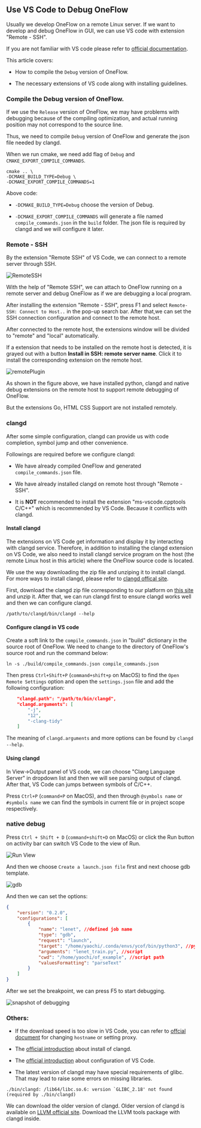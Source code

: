 ## Use VS Code to Debug OneFlow

Usually we develop OneFlow on a remote Linux server. If we want to develop and debug OneFlow in GUI, we can use VS code with extension "Remote - SSH".

If you are not familiar with VS code please refer to [official documentation](https://code.visualstudio.com/docs).

This article covers:

* How to compile the `Debug` version of OneFlow.

* The necessary extensions of VS code along with installing guidelines.

### Compile the Debug version of OneFlow.

If we use the `Release` version of OneFlow, we may have problems with debugging because of the compiling optimization, and actual running position may not correspond to the source line.

Thus, we need to compile `Debug` version of OneFlow and generate the json file needed by clangd.

When we run cmake, we need add flag of `Debug` and `CMAKE_EXPORT_COMPILE_COMMANDS`.

```shell
cmake .. \
-DCMAKE_BUILD_TYPE=Debug \
-DCMAKE_EXPORT_COMPILE_COMMANDS=1
```
Above code:

* `-DCMAKE_BUILD_TYPE=Debug` choose the version of Debug.

* `-DCMAKE_EXPORT_COMPILE_COMMANDS` will generate a file named `compile_commands.json` in the `build` folder. The json file is required by clangd and we will configure it later.

### Remote - SSH
By the extension "Remote SSH" of VS Code, we can connect to a remote server through SSH.

![RemoteSSH](imgs/plugin-remote-ssh.png)

With the help of "Remote SSH", we can attach to OneFlow running on a remote server and debug OneFlow as if we are debugging a local program.

After installing the extension "Remote - SSH", press F1 and select `Remote-SSH: Connect to Host..` in the pop-up search bar. After that,we can set the SSH connection configuration and connect to the remote host.

After connected to the remote host, the extensions window will be divided to "remote" and "local" automatically.

If a extension that needs to be installed on the remote host is detected, it is grayed out with a button **Install in SSH: remote server name**. Click it to install the corresponding extension on the remote host.

![remotePlugin](imgs/plugin-remote-ssh-install.png)

As shown in the figure above, we have installed python, clangd and native debug extensions on the remote host to support remote debugging of OneFlow.

But the extensions Go, HTML CSS Support are not installed remotely.


### clangd
After some simple configuration, clangd can provide us with code completion, symbol jump and other convenience.

Followings are required before we configure clangd:

* We have already compiled OneFlow and generated `compile_commands.json` file.

* We have already installed clangd on remote host through "Remote - SSH".

* It is **NOT** recommended to install the extension "ms-vscode.cpptools C/C++" which is recommended by VS Code. Because it conflicts with clangd.

#### Install clangd
The extensions on VS Code get information and display it by interacting with clangd service. Therefore, in addition to installing the clangd extension on VS Code, we also need to install clangd service program on the host (the remote Linux host in this article) where the OneFlow source code is located.

We use the way downloading the zip file and unziping it to install clangd. For more ways to install clangd, please refer to [clangd offical site](https://clangd.llvm.org/installation.html).

First, download the clangd zip file corresponding to our platform on [this site](https://github.com/clangd/clangd/releases/) and unzip it. After that, we can run clangd first to ensure clangd works well and then we can configure clangd.

```shell
/path/to/clangd/bin/clangd --help
```

#### Configure clangd in VS code

Create a soft link to the `compile_commands.json` in "build" dictionary in the source root of OneFlow. We need to change to the directory of OneFlow's source root and run the command below:

```shell
ln -s ./build/compile_commands.json compile_commands.json
```

Then press `Ctrl+Shift+P` (`command+shift+p` on MacOS) to find the `Open Remote Settings` option and open the `settings.json` file and add the following configuration:

```json
    "clangd.path": "/path/to/bin/clangd",
    "clangd.arguments": [
        "-j",
        "12",
        "-clang-tidy"
    ]
```
The meaning of `clangd.arguments` and more options can be found by `clangd --help`.

#### Using clangd
In View->Output panel of VS code, we can choose "Clang Language Server" in dropdown list and then we will see parsing output of clangd. After that, VS Code can jumps between symbols of C/C++.

Press `Ctrl+P` (`command+P` on MacOS), and then through `@symbols name` or `#symbols name` we can find the symbols in current file or in project scope respectively.

### native debug
Press `Ctrl + Shift + D` (`command+shift+D` on MacOS)  or click the Run button on activity bar can switch VS Code to the view of Run.

![Run View](imgs/run-view.png)

And then we choose `Create a launch.json file` first and next choose gdb template.

![gdb](imgs/gdb-select.png)

And then we can set the options:
```json
{
    "version": "0.2.0",
    "configurations": [
        {
            "name": "lenet", //defined job name
            "type": "gdb",
            "request": "launch",
            "target": "/home/yaochi/.conda/envs/ycof/bin/python3", //python path
            "arguments": "lenet_train.py", //script
            "cwd": "/home/yaochi/of_example", //script path
            "valuesFormatting": "parseText"
        }
    ]
}
```

After we set the breakpoint, we can press F5 to start debugging.

![snapshot of debugging](imgs/debug_snapshot.png)

### Others:

* If the download speed is too slow in VS Code, you can refer to [offcial document](https://code.visualstudio.com/docs/setup/network) for changing `hostname` or setting proxy.

* The [official introduction](https://clang.llvm.org/extra/clangd/Installation.html) about install of clangd.

* The [official introduction](https://code.visualstudio.com/docs/editor/debugging) about configuration of VS Code.

* The latest version of clangd may have special requirements of glibc. That may lead to raise some errors on missing libraries.

```shell
./bin/clangd: /lib64/libc.so.6: version `GLIBC_2.18' not found (required by ./bin/clangd)
```

We can download the older version of clangd. Older version of clangd is available on [LLVM official site](https://releases.llvm.org/download.html). Download the LLVM tools package with clangd inside.
